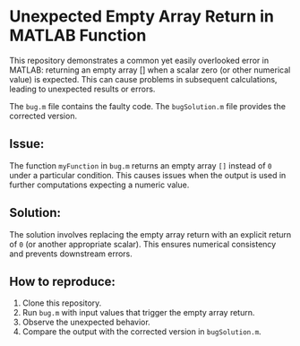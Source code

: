# Unexpected Empty Array Return in MATLAB Function

This repository demonstrates a common yet easily overlooked error in MATLAB: returning an empty array [] when a scalar zero (or other numerical value) is expected.  This can cause problems in subsequent calculations, leading to unexpected results or errors.

The `bug.m` file contains the faulty code. The `bugSolution.m` file provides the corrected version.

## Issue:

The function `myFunction` in `bug.m` returns an empty array `[]` instead of `0` under a particular condition. This causes issues when the output is used in further computations expecting a numeric value.

## Solution:

The solution involves replacing the empty array return with an explicit return of `0` (or another appropriate scalar). This ensures numerical consistency and prevents downstream errors.

## How to reproduce:

1. Clone this repository.
2. Run `bug.m` with input values that trigger the empty array return.
3. Observe the unexpected behavior.
4. Compare the output with the corrected version in `bugSolution.m`.